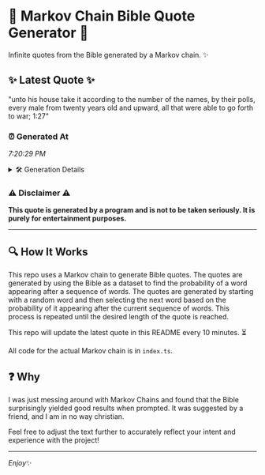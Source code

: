 # 📖 Markov Chain Bible Quote Generator 📖

Infinite quotes from the Bible generated by a Markov chain. ✨

## ✨ Latest Quote ✨
"unto his house take it according to the number of the names, by their polls, every male from twenty years old and upward, all that were able to go forth to war; 1:27"

### ⏰ Generated At
*7:20:29 PM*

<details>
    <summary>🛠️ Generation Details</summary>
    <p>
        <strong>🌱 Seed:</strong> unto<br>
        <strong>🔄 Iterations:</strong> 32<br>
        <strong>📜 Context History:</strong><br>[ unto ]: his<br>[ unto, his ]: house<br>[ unto, his, house ]: take<br>[ unto, his, house, take ]: it<br>[ unto, his, house, take, it ]: according<br>[ unto, his, house, take, it, according ]: to<br>[ his, house, take, it, according, to ]: the<br>[ house, take, it, according, to, the ]: number<br>[ take, it, according, to, the, number ]: of<br>[ it, according, to, the, number, of ]: the<br>[ according, to, the, number, of, the ]: names,<br>[ to, the, number, of, the, names, ]: by<br>[ the, number, of, the, names,, by ]: their<br>[ number, of, the, names,, by, their ]: polls,<br>[ of, the, names,, by, their, polls, ]: every<br>[ the, names,, by, their, polls,, every ]: male<br>[ names,, by, their, polls,, every, male ]: from<br>[ by, their, polls,, every, male, from ]: twenty<br>[ their, polls,, every, male, from, twenty ]: years<br>[ polls,, every, male, from, twenty, years ]: old<br>[ every, male, from, twenty, years, old ]: and<br>[ male, from, twenty, years, old, and ]: upward,<br>[ from, twenty, years, old, and, upward, ]: all<br>[ twenty, years, old, and, upward,, all ]: that<br>[ years, old, and, upward,, all, that ]: were<br>[ old, and, upward,, all, that, were ]: able<br>[ and, upward,, all, that, were, able ]: to<br>[ upward,, all, that, were, able, to ]: go<br>[ all, that, were, able, to, go ]: forth<br>[ that, were, able, to, go, forth ]: to<br>[ were, able, to, go, forth, to ]: war;<br>[ able, to, go, forth, to, war; ]: 1:27<br>
    </p>
</details>

### ⚠️ Disclaimer ⚠️
**This quote is generated by a program and is not to be taken seriously. It is purely for entertainment purposes.**

---

## 🔍 How It Works

This repo uses a Markov chain to generate Bible quotes. The quotes are generated by using the Bible as a dataset to find the probability of a word appearing after a sequence of words. The quotes are generated by starting with a random word and then selecting the next word based on the probability of it appearing after the current sequence of words. This process is repeated until the desired length of the quote is reached.

This repo will update the latest quote in this README every 10 minutes. ⏳

All code for the actual Markov chain is in `index.ts`.

## ❓ Why

I was just messing around with Markov Chains and found that the Bible surprisingly yielded good results when prompted. 
It was suggested by a friend, and I am in no way christian.

Feel free to adjust the text further to accurately reflect your intent and experience with the project!

---

*Enjoy*✨
